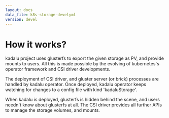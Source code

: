 ```yaml
---
layout: docs
data_file: k8s-storage-develyml
version: devel
---
```

# How it works?

kadalu project uses glusterfs to export the given storage as PV, and provide mounts to users. All this is made possible by the evolving of kubernetes's operator framework and CSI driver developments.

The deployment of CSI driver, and gluster server (or brick) processes are handled by kadalu operator. Once deployed, kadalu operator keeps watching for changes to a config file with kind 'kadaluStorage'.

When kadalu is deployed, glusterfs is hidden behind the scene, and users needn't know about glusterfs at all. The CSI driver provides all further APIs to manage the storage volumes, and mounts.


